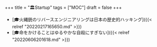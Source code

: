 +++
title = "🏛Startup"
tags = ["MOC"]
draft = false
+++

-   [🎓火縄銃のリバースエンジニアリングは日本の歴史的ハッキング]({{< relref "20220217165650.md" >}})
-   [🎓命をかけることはゆるやかな自殺にすぎない]({{< relref "20220606201618.md" >}})
